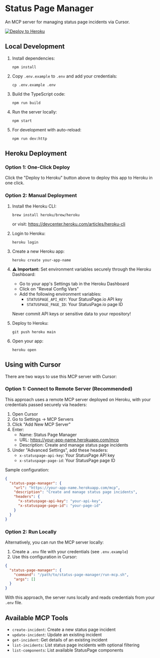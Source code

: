 # Status Page Manager

An MCP server for managing status page incidents via Cursor.

[![Deploy to Heroku](https://www.herokucdn.com/deploy/button.svg)](https://heroku.com/deploy)

## Local Development

1. Install dependencies:
   ```
   npm install
   ```

2. Copy `.env.example` to `.env` and add your credentials:
   ```
   cp .env.example .env
   ```

3. Build the TypeScript code:
   ```
   npm run build
   ```

4. Run the server locally:
   ```
   npm start
   ```

5. For development with auto-reload:
   ```
   npm run dev:http
   ```

## Heroku Deployment

### Option 1: One-Click Deploy
Click the "Deploy to Heroku" button above to deploy this app to Heroku in one click.

### Option 2: Manual Deployment

1. Install the Heroku CLI:
   ```
   brew install heroku/brew/heroku
   ```
   or visit: https://devcenter.heroku.com/articles/heroku-cli

2. Login to Heroku:
   ```
   heroku login
   ```

3. Create a new Heroku app:
   ```
   heroku create your-app-name
   ```

4. **⚠️ Important:** Set environment variables securely through the Heroku Dashboard:
   - Go to your app's Settings tab in the Heroku Dashboard
   - Click on "Reveal Config Vars"
   - Add the following environment variables:
     - `STATUSPAGE_API_KEY`: Your StatusPage.io API key
     - `STATUSPAGE_PAGE_ID`: Your StatusPage.io page ID

   Never commit API keys or sensitive data to your repository!

5. Deploy to Heroku:
   ```
   git push heroku main
   ```

6. Open your app:
   ```
   heroku open
   ```

## Using with Cursor

There are two ways to use this MCP server with Cursor:

### Option 1: Connect to Remote Server (Recommended)

This approach uses a remote MCP server deployed on Heroku, with your credentials passed securely via headers:

1. Open Cursor
2. Go to Settings → MCP Servers
3. Click "Add New MCP Server"
4. Enter:
   - Name: Status Page Manager
   - URL: https://your-app-name.herokuapp.com/mcp
   - Description: Create and manage status page incidents
5. Under "Advanced Settings", add these headers:
   - `x-statuspage-api-key`: Your StatusPage API key
   - `x-statuspage-page-id`: Your StatusPage page ID

Sample configuration:

```json
{
  "status-page-manager": {
    "url": "https://your-app-name.herokuapp.com/mcp",
    "description": "Create and manage status page incidents",
    "headers": {
      "x-statuspage-api-key": "your-api-key",
      "x-statuspage-page-id": "your-page-id"
    }
  }
}
```

### Option 2: Run Locally

Alternatively, you can run the MCP server locally:

1. Create a `.env` file with your credentials (see `.env.example`)
2. Use this configuration in Cursor:

```json
{
  "status-page-manager": {
    "command": "/path/to/status-page-manager/run-mcp.sh",
    "args": []
  }
}
```

With this approach, the server runs locally and reads credentials from your `.env` file.

## Available MCP Tools

- `create-incident`: Create a new status page incident
- `update-incident`: Update an existing incident
- `get-incident`: Get details of an existing incident
- `list-incidents`: List status page incidents with optional filtering
- `list-components`: List available StatusPage components 